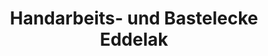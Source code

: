 ---
title: "Handarbeits- und Bastelecke Eddelak"
url: /eddelak/handarbeits-und-bastelecke-eddelak/
shop: Andenken
---